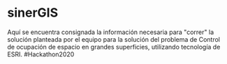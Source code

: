 <h1>sinerGIS</h1>
<p>
  Aquí se encuentra consignada la información necesaria para "correr" la solución planteada por el equipo para la solución del problema de Control de ocupación de espacio en grandes superficies, utilizando tecnología de ESRI. #Hackathon2020
</p>
